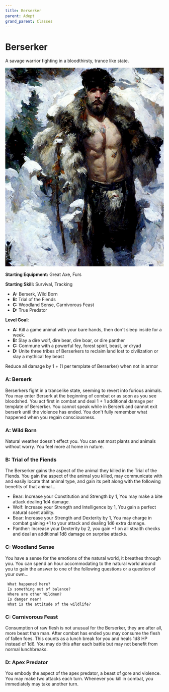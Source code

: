 ```yaml
---
title: Berserker
parent: Adept
grand_parent: Classes
---
```


# Berserker

A savage warrior fighting in a bloodthirsty, trance like state. 


![Alt](images/beserker.png)

**Starting Equipment:** Great Axe, Furs

**Starting Skill:** Survival, Tracking

+ **A:** Berserk, Wild Born
+ **B:** Trial of the Fiends
+ **C:** Woodland Sense, Carnivorous Feast
+ **D:** True Predator

**Level Goal**: 

+ **A:** Kill a game animal with your bare hands, then don't sleep inside for a
  week.
+ **B:** Slay a dire wolf, dire bear, dire boar, or dire panther
+ **C:** Commune with a powerful fey, forest spirit, beast, or dryad
+ **D:** Unite three tribes of Berserkers to reclaim land lost to civilization
or slay a mythical fey beast

Reduce all damage by 1 + (1 per template of Berserker) when not in armor


### A:	Berserk
Berserkers fight in a trancelike state, seeming to revert into furious animals.
You may enter Berserk  at the beginning of combat or as soon as you see
bloodshed. You act first in combat and deal 1 + 1 additional damage per
template of Berserker. You cannot speak while in Berserk and cannot exit
berserk until the violence has ended. You don't fully remember what happened
when you regain consciousness.

### A:	Wild Born
Natural weather doesn't effect you. 
You can eat most plants and animals without worry. 
You feel more at home in nature. 

### B: Trial of the Fiends
The Berserker gains the aspect of the animal they killed in the Trial of the
Fiends. You gain the aspect of the animal you killed, may communicate with and
easily locate that animal type, and gain its pelt along with the following
benefits of that animal...
- Bear: Increase your Constitution and Strength by 1, You may make a bite attack dealing 1d4 damage.
- Wolf: Increase your Strength and Intelligence by 1, You gain a perfect natural scent ability.
- Boar: Increase your Strength and Dexterity by 1, You may charge in combat gaining +1 to your attack and dealing 1d6 extra damage.
- Panther: Increase your Dexterity by 2, you gain +1 on all stealth checks and deal an additional 1d8 damage on surprise attacks.

### C: Woodland Sense
You have a sense for the emotions of the natural world, it breathes through
you. You can spend an hour accommodating to the natural world around you to
gain the answer to one of the following questions or a question of your own...

	 What happened here?
	 Is something out of balance?
	 Where are other Wildmen?
	 Is danger near?
	 What is the attitude of the wildlife?

### C: Carnivorous Feast
Consumption of raw flesh is not unusual for the Berserker, they are after all,
more beast than man. After combat has ended you may consume the flesh of fallen
foes. This counts as a lunch break for you and heals 1d8 HP instead of 1d6. You
may do this after each battle but may not benefit from normal lunchbreaks. 

### D: Apex Predator
You embody the aspect of the apex predator, a beast of gore and violence. You
may make two attacks each turn. Whenever you kill in combat, you immediately
may take another turn.


